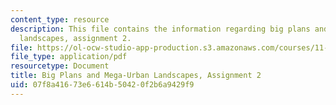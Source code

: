```yaml
---
content_type: resource
description: This file contains the information regarding big plans and mega-urban
  landscapes, assignment 2.
file: https://ol-ocw-studio-app-production.s3.amazonaws.com/courses/11-123-big-plans-and-mega-urban-landscapes-spring-2014/07f8a41673e6614b50420f2b6a9429f9_MIT11_123S14_assignment2.pdf
file_type: application/pdf
resourcetype: Document
title: Big Plans and Mega-Urban Landscapes, Assignment 2
uid: 07f8a416-73e6-614b-5042-0f2b6a9429f9
---
```

